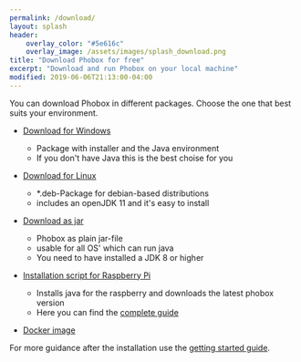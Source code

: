```yaml
---
permalink: /download/
layout: splash
header:
    overlay_color: "#5e616c"
    overlay_image: /assets/images/splash_download.png
title: "Download Phobox for free"
excerpt: "Download and run Phobox on your local machine"
modified: 2019-06-06T21:13:00-04:00
---
```


You can download Phobox in different packages. Choose the one that best suits your environment.

* [Download for Windows](https://github.com/phoboxhq/phobox/releases/download/v1.0.0/Phobox-1.0.0.msi)
  * Package with installer and the Java environment
  * If you don't have Java this is the best choise for you
  
* [Download for Linux](https://github.com/phoboxhq/phobox/releases/download/v1.0.0/phobox-1.0.0.deb)
  * *.deb-Package for debian-based distributions
  * includes an openJDK 11 and it's easy to install
  
* [Download as jar](https://github.com/phoboxhq/phobox/releases/download/v1.0.0/phobox-server-1.0.0.jar)
  * Phobox as plain jar-file
  * usable for all OS' which can run java
  * You need to have installed a JDK 8 or higher
  
* [Installation script for Raspberry Pi](https://github.com/phoboxhq/phobox-packaging/raw/master/phobox-on-raspberry-pi.sh)
  * Installs java for the raspberry and downloads the latest phobox version
  * Here you can find the [complete guide](https://github.com/phoboxhq/phobox/wiki/Phobox-on-a-Raspberry-Pi#installation)

* [Docker image](https://hub.docker.com/r/milchreis/phobox)

For more guidance after the installation use the [getting started guide](/getting-started).
